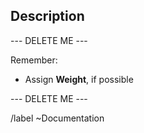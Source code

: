 ## Description

--- DELETE ME ---

Remember: 
- Assign **Weight**, if possible

--- DELETE ME ---

 /label ~Documentation